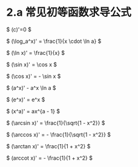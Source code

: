 # 2.a 常见初等函数求导公式

$
(c)'=0
$

$
(\log_a^x)' = \frac{1}{x \cdot \ln a}
$

$
(\ln x)' = \frac{1}{x}
$

$
(\sin x)' = \cos x
$

$
(\cos x)' = - \sin x
$

$
(a^x)' - a^x \ln a
$

$
(e^x)' = e^x
$

$
(x^a)' = ax^{a - 1}
$

$
(\arcsin x)' = \frac{1}{\sqrt{1 - x^2}}
$

$
(\arccos x)' = - \frac{1}{\sqrt{1 - x^2}}
$

$
(\arctan x)' = \frac{1}{1 + x^2}
$

$
(arccot x)' = - \frac{1}{1 + x^2}
$